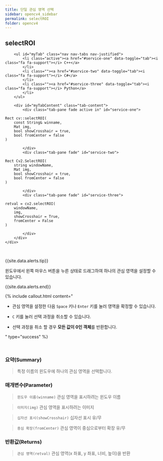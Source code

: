 ```yaml
---
title: 단일 관심 영역 선택
sidebar: opencv4_sidebar
permalink: selectROI
folder: opencv4
---
```


<div class="row">
    <div class="col-lg-12">
        <h2 class="page-header">selectROI</h2>
    </div>
    <div class="col-lg-12">

        <ul id="myTab" class="nav nav-tabs nav-justified">
            <li class="active"><a href="#service-one" data-toggle="tab"><i class="fa fa-support"></i> C++</a>
            </li>
            <li class=""><a href="#service-two" data-toggle="tab"><i class="fa fa-support"></i> C#</a>
            </li>
            <li class=""><a href="#service-three" data-toggle="tab"><i class="fa fa-support"></i> Python</a>
            </li>
        </ul>

        <div id="myTabContent" class="tab-content">
            <div class="tab-pane fade active in" id="service-one">
<pre class="prettyprint"><code class="language-cpp">Rect cv::selectROI(
    const String& winname,
    Mat img,
    bool showCrosshair = true,
    bool fromCenter = false
)</code></pre>
            </div>
            <div class="tab-pane fade" id="service-two">
<pre class="prettyprint"><code class="language-cs">Rect Cv2.SelectROI(
    string windowName,
    Mat img,
    bool showCrosshair = true,
    bool fromCenter = false
)</code></pre>
            </div>
            <div class="tab-pane fade" id="service-three">
<pre class="prettyprint"><code class="language-py">retval = cv2.selectROI(
    windowName,
    img,
    showCrosshair = True,
    fromCenter = False
)</code></pre>
            </div>
        </div>
    </div>
</div>

<br>

{{site.data.alerts.tip}}

윈도우에서 왼쪽 마우스 버튼을 누른 상태로 드래그하여 하나의 관심 영역을 설정할 수 있습니다. 

{{site.data.alerts.end}}

{% include callout.html content="

- 관심 영역을 설정한 다음 `Space` 키나 `Enter` 키를 눌러 영역을 확정할 수 있습니다.
  
- `C` 키를 눌러 선택 과정을 취소할 수 있습니다.
  
- 선택 과정을 취소 할 경우 **모든 값이 0인 객체**를 반환합니다.

" type="success" %}

<br>

### 요약(Summary)

> 특정 이름의 윈도우에 하나의 관심 영역을 선택합니다.

### 매개변수(Parameter)

> `윈도우 이름(winname)` 관심 영역을 표시하려는 윈도우 이름

> `이미지(img)` 관심 영역을 표시하려는 이미지

> `십자선 표시(showCrosshair)` 십자선 표시 유/무

> `중심 확장(fromCenter)` 관심 영역이 중심으로부터 확장 유/무

### 반환값(Returns)

> `관심 영역(retval)` 관심 영역(x 좌표, y 좌표, 너비, 높이)을 반환
